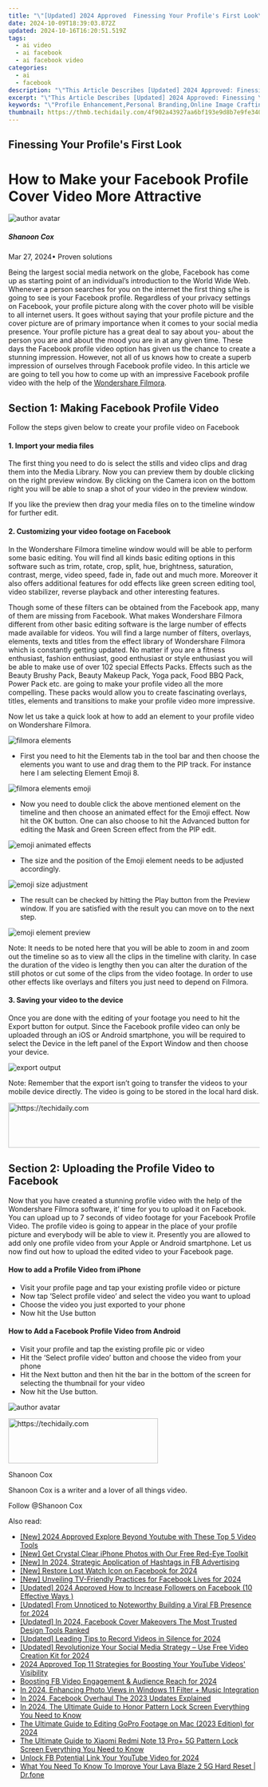 ```yaml
---
title: "\"[Updated] 2024 Approved  Finessing Your Profile's First Look\""
date: 2024-10-09T18:39:03.872Z
updated: 2024-10-16T16:20:51.519Z
tags:
  - ai video
  - ai facebook
  - ai facebook video
categories:
  - ai
  - facebook
description: "\"This Article Describes [Updated] 2024 Approved: Finessing Your Profile's First Look\""
excerpt: "\"This Article Describes [Updated] 2024 Approved: Finessing Your Profile's First Look\""
keywords: "\"Profile Enhancement,Personal Branding,Online Image Crafting,Initial Impression Making,Self-Presentation Start,User Perception Boost,First Appearance Strategy\""
thumbnail: https://thmb.techidaily.com/4f902a43927aa6bf193e9d8b7e9fe3404a519e31c80aea16a8f7ebda50148e4a.jpg
---
```


## Finessing Your Profile's First Look

# How to Make your Facebook Profile Cover Video More Attractive

![author avatar](https://images.wondershare.com/filmora/article-images/shannon-cox.jpg)

##### Shanoon Cox

 Mar 27, 2024• Proven solutions

 Being the largest social media network on the globe, Facebook has come up as starting point of an individual’s introduction to the World Wide Web. Whenever a person searches for you on the internet the first thing s/he is going to see is your Facebook profile. Regardless of your privacy settings on Facebook, your profile picture along with the cover photo will be visible to all internet users. It goes without saying that your profile picture and the cover picture are of primary importance when it comes to your social media presence. Your profile picture has a great deal to say about you- about the person you are and about the mood you are in at any given time. These days the Facebook profile video option has given us the chance to create a stunning impression. However, not all of us knows how to create a superb impression of ourselves through Facebook profile video. In this article we are going to tell you how to come up with an impressive Facebook profile video with the help of the [Wondershare Filmora](https://tools.techidaily.com/wondershare/filmora/download/).

## Section 1: Making Facebook Profile Video

 Follow the steps given below to create your profile video on Facebook

#### 1\. Import your media files

 The first thing you need to do is select the stills and video clips and drag them into the Media Library. Now you can preview them by double clicking on the right preview window. By clicking on the Camera icon on the bottom right you will be able to snap a shot of your video in the preview window.

 If you like the preview then drag your media files on to the timeline window for further edit.

#### 2\. Customizing your video footage on Facebook

 In the Wondershare Filmora timeline window would will be able to perform some basic editing. You will find all kinds basic editing options in this software such as trim, rotate, crop, split, hue, brightness, saturation, contrast, merge, video speed, fade in, fade out and much more. Moreover it also offers additional features for odd effects like green screen editing tool, video stabilizer, reverse playback and other interesting features.

 Though some of these filters can be obtained from the Facebook app, many of them are missing from Facebook. What makes Wondershare Filmora different from other basic editing software is the large number of effects made available for videos. You will find a large number of filters, overlays, elements, texts and titles from the effect library of Wondershare Filmora which is constantly getting updated. No matter if you are a fitness enthusiast, fashion enthusiast, good enthusiast or style enthusiast you will be able to make use of over 102 special Effects Packs. Effects such as the Beauty Brushy Pack, Beauty Makeup Pack, Yoga pack, Food BBQ Pack, Power Pack etc. are going to make your profile video all the more compelling. These packs would allow you to create fascinating overlays, titles, elements and transitions to make your profile video more impressive.

 Now let us take a quick look at how to add an element to your profile video on Wondershare Filmora.

![filmora elements](https://images.wondershare.com/filmora/article-images/elements-filmora.jpg)

* First you need to hit the Elements tab in the tool bar and then choose the elements you want to use and drag them to the PIP track. For instance here I am selecting Element Emoji 8.

![filmora elements emoji](https://images.wondershare.com/filmora/article-images/elements-emoji.jpg)

* Now you need to double click the above mentioned element on the timeline and then choose an animated effect for the Emoji effect. Now hit the OK button. One can also choose to hit the Advanced button for editing the Mask and Green Screen effect from the PIP edit.

![emoji animated effects](https://images.wondershare.com/filmora/article-images/emoji-animated-effects.jpg)

* The size and the position of the Emoji element needs to be adjusted accordingly.

![emoji size adjustment](https://images.wondershare.com/filmora/article-images/emoji-size-adjustment.jpg)

* The result can be checked by hitting the Play button from the Preview window. If you are satisfied with the result you can move on to the next step.

![emoji element preview](https://images.wondershare.com/filmora/article-images/emoji-preview.jpg)

 Note: It needs to be noted here that you will be able to zoom in and zoom out the timeline so as to view all the clips in the timeline with clarity. In case the duration of the video is lengthy then you can alter the duration of the still photos or cut some of the clips from the video footage. In order to use other effects like overlays and filters you just need to depend on Filmora.

#### 3\. Saving your video to the device

 Once you are done with the editing of your footage you need to hit the Export button for output. Since the Facebook profile video can only be uploaded through an iOS or Android smartphone, you will be required to select the Device in the left panel of the Export Window and then choose your device.

![export output](https://images.wondershare.com/filmora/article-images/export-output.jpg)

 Note: Remember that the export isn’t going to transfer the videos to your mobile device directly. The video is going to be stored in the local hard disk.

<!-- affiliate ads begin -->
<a href="https://ephamedtechinc.pxf.io/c/5597632/2136616/26400" target="_top" id="2136616">
  <img src="//a.impactradius-go.com/display-ad/26400-2136616" border="0" alt="https://techidaily.com" width="728" height="90"/>
</a>
<img height="0" width="0" src="https://ephamedtechinc.pxf.io/i/5597632/2136616/26400" style="position:absolute;visibility:hidden;" border="0" />
<!-- affiliate ads end -->

## Section 2: Uploading the Profile Video to Facebook

 Now that you have created a stunning profile video with the help of the Wondershare Filmora software, it’ time for you to upload it on Facebook. You can upload up to 7 seconds of video footage for your Facebook Profile Video. The profile video is going to appear in the place of your profile picture and everybody will be able to view it. Presently you are allowed to add only one profile video from your Apple or Android smartphone. Let us now find out how to upload the edited video to your Facebook page.

#### How to add a Profile Video from iPhone

* Visit your profile page and tap your existing profile video or picture
* Now tap ‘Select profile video’ and select the video you want to upload
* Choose the video you just exported to your phone
* Now hit the Use button

#### How to Add a Facebook Profile Video from Android

* Visit your profile and tap the existing profile pic or video
* Hit the ‘Select profile video’ button and choose the video from your phone
* Hit the Next button and then hit the bar in the bottom of the screen for selecting the thumbnail for your video
* Now hit the Use button.

![author avatar](https://images.wondershare.com/filmora/article-images/shannon-cox.jpg)

<!-- affiliate ads begin -->
<a href="https://aligracehair.sjv.io/c/5597632/2115946/19272" target="_top" id="2115946">
  <img src="//a.impactradius-go.com/display-ad/19272-2115946" border="0" alt="https://techidaily.com" width="300" height="90"/>
</a>
<img height="0" width="0" src="https://aligracehair.sjv.io/i/5597632/2115946/19272" style="position:absolute;visibility:hidden;" border="0" />
<!-- affiliate ads end -->

Shanoon Cox

Shanoon Cox is a writer and a lover of all things video.

Follow @Shanoon Cox

<ins class="adsbygoogle"
      style="display:block"
      data-ad-client="ca-pub-7571918770474297"
      data-ad-slot="8358498916"
      data-ad-format="auto"
      data-full-width-responsive="true"></ins>

<span class="atpl-alsoreadstyle">Also read:</span>
<div><ul>
<li><a href="https://eaxpv-info.techidaily.com/new-2024-approved-explore-beyond-youtube-with-these-top-5-video-tools/"><u>[New] 2024 Approved Explore Beyond Youtube with These Top 5 Video Tools</u></a></li>
<li><a href="https://fox-boxes.techidaily.com/new-get-crystal-clear-iphone-photos-with-our-free-red-eye-toolkit/"><u>[New] Get Crystal Clear iPhone Photos with Our Free Red-Eye Toolkit</u></a></li>
<li><a href="https://facebook-video-content.techidaily.com/new-in-2024-strategic-application-of-hashtags-in-fb-advertising/"><u>[New] In 2024, Strategic Application of Hashtags in FB Advertising</u></a></li>
<li><a href="https://facebook-video-recording.techidaily.com/new-restore-lost-watch-icon-on-facebook-for-2024/"><u>[New] Restore Lost Watch Icon on Facebook for 2024</u></a></li>
<li><a href="https://facebook-video-content.techidaily.com/new-unveiling-tv-friendly-practices-for-facebook-lives-for-2024/"><u>[New] Unveiling TV-Friendly Practices for Facebook Lives for 2024</u></a></li>
<li><a href="https://facebook-video-content.techidaily.com/updated-2024-approved-how-to-increase-followers-on-facebook-10-effective-ways/"><u>[Updated] 2024 Approved How to Increase Followers on Facebook (10 Effective Ways )</u></a></li>
<li><a href="https://facebook-video-content.techidaily.com/updated-from-unnoticed-to-noteworthy-building-a-viral-fb-presence-for-2024/"><u>[Updated] From Unnoticed to Noteworthy Building a Viral FB Presence for 2024</u></a></li>
<li><a href="https://facebook-video-content.techidaily.com/updated-in-2024-facebook-cover-makeovers-the-most-trusted-design-tools-ranked/"><u>[Updated] In 2024, Facebook Cover Makeovers The Most Trusted Design Tools Ranked</u></a></li>
<li><a href="https://desktop-recording.techidaily.com/updated-leading-tips-to-record-videos-in-silence-for-2024/"><u>[Updated] Leading Tips to Record Videos in Silence for 2024</u></a></li>
<li><a href="https://facebook-video-content.techidaily.com/updated-revolutionize-your-social-media-strategy-use-free-video-creation-kit-for-2024/"><u>[Updated] Revolutionize Your Social Media Strategy – Use Free Video Creation Kit for 2024</u></a></li>
<li><a href="https://youtube-zero.techidaily.com/approved-top-11-strategies-for-boosting-your-youtube-videos-visibility/"><u>2024 Approved Top 11 Strategies for Boosting Your YouTube Videos' Visibility</u></a></li>
<li><a href="https://facebook-video-content.techidaily.com/boosting-fb-video-engagement-and-audience-reach-for-2024/"><u>Boosting FB Video Engagement & Audience Reach for 2024</u></a></li>
<li><a href="https://fox-links.techidaily.com/in-2024-enhancing-photo-views-in-windows-11-filter-plus-music-integration/"><u>In 2024, Enhancing Photo Views in Windows 11 Filter + Music Integration</u></a></li>
<li><a href="https://facebook-video-content.techidaily.com/in-2024-facebook-overhaul-the-2023-updates-explained/"><u>In 2024, Facebook Overhaul The 2023 Updates Explained</u></a></li>
<li><a href="https://unlock-android.techidaily.com/in-2024-the-ultimate-guide-to-honor-pattern-lock-screen-everything-you-need-to-know-by-drfone-android/"><u>In 2024, The Ultimate Guide to Honor Pattern Lock Screen Everything You Need to Know</u></a></li>
<li><a href="https://smart-video-creator.techidaily.com/the-ultimate-guide-to-editing-gopro-footage-on-mac-2023-edition-for-2024/"><u>The Ultimate Guide to Editing GoPro Footage on Mac (2023 Edition) for 2024</u></a></li>
<li><a href="https://unlock-android.techidaily.com/the-ultimate-guide-to-xiaomi-redmi-note-13-proplus-5g-pattern-lock-screen-everything-you-need-to-know-by-drfone-android/"><u>The Ultimate Guide to Xiaomi Redmi Note 13 Pro+ 5G Pattern Lock Screen Everything You Need to Know</u></a></li>
<li><a href="https://facebook-video-content.techidaily.com/unlock-fb-potential-link-your-youtube-video-for-2024/"><u>Unlock FB Potential Link Your YouTube Video for 2024</u></a></li>
<li><a href="https://techidaily.com/what-you-need-to-know-to-improve-your-lava-blaze-2-5g-hard-reset-drfone-by-drfone-reset-android-reset-android/"><u>What You Need To Know To Improve Your Lava Blaze 2 5G Hard Reset | Dr.fone</u></a></li>
</ul></div>

